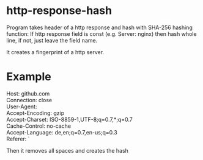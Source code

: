 # http-response-hash

Program takes header of a http response and hash with SHA-256 hashing function:
If http response field is const (e.g. Server: nginx) then hash whole line, if not, just leave the field name. 

It creates a fingerprint of a http server. 


# Example

Host: github.com   
Connection: close   
User-Agent:  
Accept-Encoding: gzip   
Accept-Charset: ISO-8859-1,UTF-8;q=0.7,*;q=0.7  
Cache-Control: no-cache   
Accept-Language: de,en;q=0.7,en-us;q=0.3  
Referer:  `

Then it removes all spaces and creates the hash
